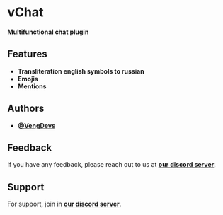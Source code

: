 
# vChat

**Multifunctional chat plugin**


## Features

- **Transliteration english symbols to russian**
- **Emojis**
- **Mentions**


## Authors

- **[@VengDevs](https://www.github.com/VengDevs)**


## Feedback

If you have any feedback, please reach out to us at **[our discord server](https://discord.gg/c56eVZN8dc)**.

## Support

For support, join in **[our discord server](https://discord.gg/c56eVZN8dc)**.

